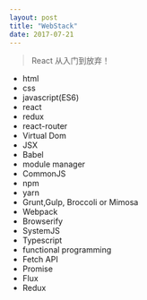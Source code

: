 ```yaml
---
layout: post
title: "WebStack"
date: 2017-07-21
---
```


> React 从入门到放弃！

- html
- css
- javascript(ES6)
- react
- redux
- react-router
- Virtual Dom
- JSX
- Babel
- module manager
- CommonJS
- npm
- yarn
- Grunt,Gulp, Broccoli or Mimosa
- Webpack
- Browserify
- SystemJS
- Typescript
- functional programming
- Fetch API 
- Promise
- Flux
- Redux
